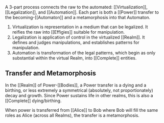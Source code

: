 A 3-part process connects the raw to the automated: [[Virtualization]], [[Legalization]], and [[Automation]]. Each part is both a [[Power]] transfer to the becoming-[[Automaton]] and a metamorphosis into that Automaton.

1. Virtualization is representation in a medium that can be legalized. It reifies the raw into [[Effigies]] suitable for manipulation.
2. Legalization is application of control in the virtualized [[Realm]]. It defines and judges manipulations, and establishes patterns for manipulation.
3. Automation is transformation of the legal patterns, which begin as only substantial within the virtual Realm, into [[Complete]] entities.

## Transfer and Metamorphosis
In the [[Realm]] of Power-[[Bodies]], a Power transfer is a dying and a birthing, or less extremely a symmetrical (absolutely, not proportionately) decay and growth. Since Power sustains life in other realms, this is also a [[Complete]] dying/birthing.

When power is transferred from [[Alice]] to Bob where Bob will fill the same roles as Alice (across all Realms), the transfer is a metamorphosis.